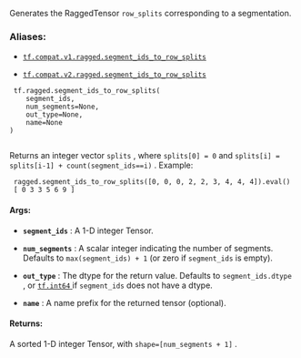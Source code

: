 Generates the RaggedTensor  `row_splits`  corresponding to a segmentation.



### Aliases:

- [ `tf.compat.v1.ragged.segment_ids_to_row_splits` ](/api_docs/python/tf/ragged/segment_ids_to_row_splits)

- [ `tf.compat.v2.ragged.segment_ids_to_row_splits` ](/api_docs/python/tf/ragged/segment_ids_to_row_splits)



```
 tf.ragged.segment_ids_to_row_splits(
    segment_ids,
    num_segments=None,
    out_type=None,
    name=None
)
 
```

Returns an integer vector  `splits` , where  `splits[0] = 0`  and
 `splits[i] = splits[i-1] + count(segment_ids==i)` .  Example:



```
 ragged.segment_ids_to_row_splits([0, 0, 0, 2, 2, 3, 4, 4, 4]).eval() 
 [ 0 3 3 5 6 9 ] 

```



#### Args:

- **`segment_ids`** : A 1-D integer Tensor.

- **`num_segments`** : A scalar integer indicating the number of segments.  Defaults
to  `max(segment_ids) + 1`  (or zero if  `segment_ids`  is empty).

- **`out_type`** : The dtype for the return value.  Defaults to  `segment_ids.dtype` ,
or [ `tf.int64` ](https://tensorflow.google.cn/api_docs/python/tf#int64) if  `segment_ids`  does not have a dtype.

- **`name`** : A name prefix for the returned tensor (optional).



#### Returns:
A sorted 1-D integer Tensor, with  `shape=[num_segments + 1]` .

